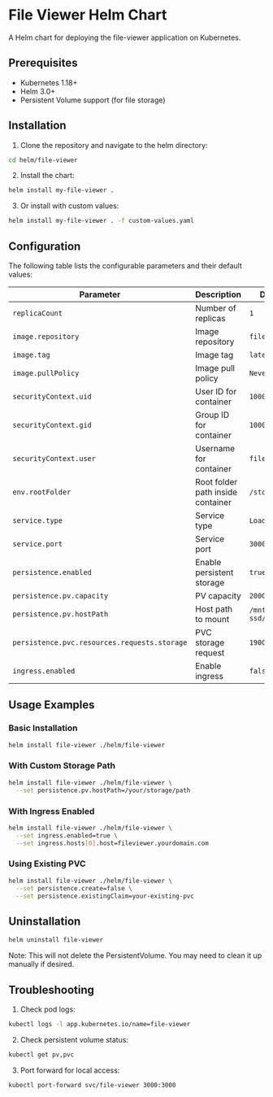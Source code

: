 # File Viewer Helm Chart

A Helm chart for deploying the file-viewer application on Kubernetes.

## Prerequisites

- Kubernetes 1.18+
- Helm 3.0+
- Persistent Volume support (for file storage)

## Installation

1. Clone the repository and navigate to the helm directory:
```bash
cd helm/file-viewer
```

2. Install the chart:
```bash
helm install my-file-viewer . 
```

3. Or install with custom values:
```bash
helm install my-file-viewer . -f custom-values.yaml
```

## Configuration

The following table lists the configurable parameters and their default values:

| Parameter | Description | Default |
|-----------|-------------|---------|
| `replicaCount` | Number of replicas | `1` |
| `image.repository` | Image repository | `file-viewer` |
| `image.tag` | Image tag | `latest` |
| `image.pullPolicy` | Image pull policy | `Never` |
| `securityContext.uid` | User ID for container | `1000` |
| `securityContext.gid` | Group ID for container | `1000` |
| `securityContext.user` | Username for container | `fileviewer` |
| `env.rootFolder` | Root folder path inside container | `/storage` |
| `service.type` | Service type | `LoadBalancer` |
| `service.port` | Service port | `3000` |
| `persistence.enabled` | Enable persistent storage | `true` |
| `persistence.pv.capacity` | PV capacity | `200Gi` |
| `persistence.pv.hostPath` | Host path to mount | `/mnt/usb-ssd/shere` |
| `persistence.pvc.resources.requests.storage` | PVC storage request | `190Gi` |
| `ingress.enabled` | Enable ingress | `false` |

## Usage Examples

### Basic Installation
```bash
helm install file-viewer ./helm/file-viewer
```

### With Custom Storage Path
```bash
helm install file-viewer ./helm/file-viewer \
  --set persistence.pv.hostPath=/your/storage/path
```

### With Ingress Enabled
```bash
helm install file-viewer ./helm/file-viewer \
  --set ingress.enabled=true \
  --set ingress.hosts[0].host=fileviewer.yourdomain.com
```

### Using Existing PVC
```bash
helm install file-viewer ./helm/file-viewer \
  --set persistence.create=false \
  --set persistence.existingClaim=your-existing-pvc
```

## Uninstallation

```bash
helm uninstall file-viewer
```

Note: This will not delete the PersistentVolume. You may need to clean it up manually if desired.

## Troubleshooting

1. Check pod logs:
```bash
kubectl logs -l app.kubernetes.io/name=file-viewer
```

2. Check persistent volume status:
```bash
kubectl get pv,pvc
```

3. Port forward for local access:
```bash
kubectl port-forward svc/file-viewer 3000:3000
```